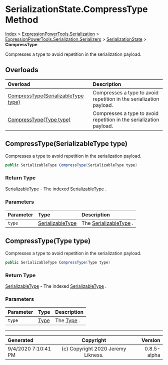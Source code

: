 ﻿# SerializationState.CompressType Method

[Index](../index.md) > [ExpressionPowerTools.Serialization](ExpressionPowerTools.Serialization.a.md) > [ExpressionPowerTools.Serialization.Serializers](ExpressionPowerTools.Serialization.Serializers.n.md) > [SerializationState](ExpressionPowerTools.Serialization.Serializers.SerializationState.cs.md) > **CompressType**

Compresses a type to avoid repetition in the serialization payload.

## Overloads

| Overload | Description |
| :-- | :-- |
| [CompressType(SerializableType type)](#compresstypeserializabletype-type) | Compresses a type to avoid repetition in the serialization payload. |
| [CompressType(Type type)](#compresstypetype-type) | Compresses a type to avoid repetition in the serialization payload. |
## CompressType(SerializableType type)

Compresses a type to avoid repetition in the serialization payload.

```csharp
public SerializableType CompressType(SerializableType type)
```

### Return Type

 [SerializableType](ExpressionPowerTools.Serialization.Serializers.SerializableType.cs.md)  - The indexed [SerializableType](ExpressionPowerTools.Serialization.Serializers.SerializableType.cs.md) .

### Parameters

| Parameter | Type | Description |
| :-- | :-- | :-- |
| `type` | [SerializableType](ExpressionPowerTools.Serialization.Serializers.SerializableType.cs.md) | The [SerializableType](ExpressionPowerTools.Serialization.Serializers.SerializableType.cs.md) . |


## CompressType(Type type)

Compresses a type to avoid repetition in the serialization payload.

```csharp
public SerializableType CompressType(Type type)
```

### Return Type

 [SerializableType](ExpressionPowerTools.Serialization.Serializers.SerializableType.cs.md)  - The indexed [SerializableType](ExpressionPowerTools.Serialization.Serializers.SerializableType.cs.md) .

### Parameters

| Parameter | Type | Description |
| :-- | :-- | :-- |
| `type` | [Type](https://docs.microsoft.com/dotnet/api/system.type) | The [Type](https://docs.microsoft.com/dotnet/api/system.type) . |



---

| Generated | Copyright | Version |
| :-- | :-: | --: |
| 9/4/2020 7:10:41 PM | (c) Copyright 2020 Jeremy Likness. | 0.8.5-alpha |
